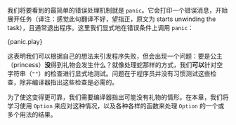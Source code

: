 我们将要看到的最简单的错误处理机制就是 `panic`。它会打印一个错误消息，开始展开任务（译注：感觉此句翻译不好，望指正，原文为 starts unwinding the task），且通常退出程序。这里我们显式地在错误条件上调用 `panic`：

{panic.play}

这表明我们可以根据自己的想法来引发程序失败，但会出现一个问题：要是公主（princess）**没**得到礼物会发生什么？就像处理蛇那样的方式，我们**可以**针对空字符串（`""`）的检查进行显式地测试。问题在于程序员并没有习惯测试这些检查，除非编译器指出这些检查是必需的。

为了使这变得更可靠，我们需要编译器指出可能没有礼物的情形。在本章，我们将学习使用 `Option` 来应对这种情况，以及各种各样的函数来处理 `Option` 的一个或多个用法的结果。
